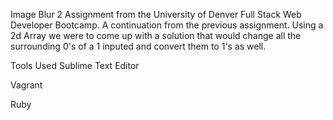 Image Blur 2
Assignment from the University of Denver Full Stack Web Developer Bootcamp. A continuation from the previous assignment. Using a 2d Array we were to come up with a solution that would change all the surrounding 0's of a 1 inputed and convert them to 1's as well.

Tools Used
Sublime Text Editor

Vagrant

Ruby
